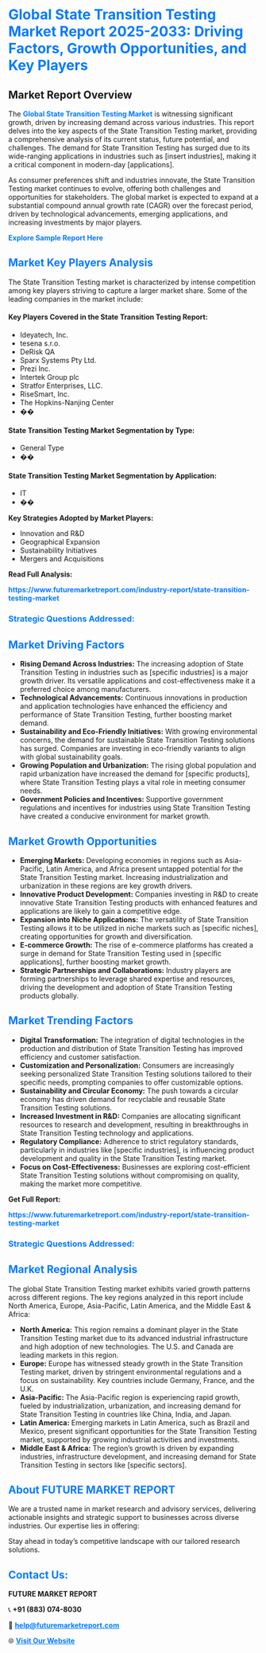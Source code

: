 <h1 style="color: #007BFF;">Global State Transition Testing Market Report 2025-2033: Driving Factors, Growth Opportunities, and Key Players</h1>

<section id="overview">
<h2>Market Report Overview</h2>
<p>The <a href="https://www.futuremarketreport.com/industry-report/state-transition-testing-market" style="color: #007BFF; text-decoration: none;"><strong>Global State Transition Testing Market</strong></a> is witnessing significant growth, driven by increasing demand across various industries. This report delves into the key aspects of the State Transition Testing market, providing a comprehensive analysis of its current status, future potential, and challenges. The demand for State Transition Testing has surged due to its wide-ranging applications in industries such as [insert industries], making it a critical component in modern-day [applications].</p>
<p>As consumer preferences shift and industries innovate, the State Transition Testing market continues to evolve, offering both challenges and opportunities for stakeholders. The global market is expected to expand at a substantial compound annual growth rate (CAGR) over the forecast period, driven by technological advancements, emerging applications, and increasing investments by major players.</p>
</section>

<section id="overview">
<p><a href="https://www.futuremarketreport.com/request-sample/reportId=117886" style="color: #007BFF; text-decoration: none;"><strong>Explore Sample Report Here</strong></a></p>
</section>

<section id="key-players">
<h2 style="color: #007BFF;">Market Key Players Analysis</h2>
<p>The State Transition Testing market is characterized by intense competition among key players striving to capture a larger market share. Some of the leading companies in the market include:</p>
<h4>Key Players Covered in the State Transition Testing Report:</h4>
<ul><li>Ideyatech, Inc.</li><li>tesena s.r.o.</li><li>DeRisk QA</li><li>Sparx Systems Pty Ltd.</li><li>Prezi Inc.</li><li>Intertek Group plc</li><li>Stratfor Enterprises, LLC.</li><li>RiseSmart, Inc.</li><li>The Hopkins-Nanjing Center</li><li>��</li></ul>
<h4>State Transition Testing Market Segmentation by Type:</h4>
<ul><li>General Type</li><li>��</li></ul>

<h4>State Transition Testing Market Segmentation by Application:</h4>
<ul><li>IT</li><li>��</li></ul>
<p><strong>Key Strategies Adopted by Market Players:</strong></p>
<ul>
<li>Innovation and R&D</li>
<li>Geographical Expansion</li>
<li>Sustainability Initiatives</li>
<li>Mergers and Acquisitions</li>
</ul>
</section>

<section>
<p><strong>Read Full Analysis: </strong></p><a href="https://www.futuremarketreport.com/industry-report/state-transition-testing-market" style="color: #007BFF; text-decoration: none;"><strong>https://www.futuremarketreport.com/industry-report/state-transition-testing-market</strong></a>
<h3 style="color: #007BFF;">Strategic Questions Addressed:</h3>
</section>

<section id="driving-factors">
<h2 style="color: #007BFF;">Market Driving Factors</h2>
<ul>
<li><strong>Rising Demand Across Industries:</strong> The increasing adoption of State Transition Testing in industries such as [specific industries] is a major growth driver. Its versatile applications and cost-effectiveness make it a preferred choice among manufacturers.</li>
<li><strong>Technological Advancements:</strong> Continuous innovations in production and application technologies have enhanced the efficiency and performance of State Transition Testing, further boosting market demand.</li>
<li><strong>Sustainability and Eco-Friendly Initiatives:</strong> With growing environmental concerns, the demand for sustainable State Transition Testing solutions has surged. Companies are investing in eco-friendly variants to align with global sustainability goals.</li>
<li><strong>Growing Population and Urbanization:</strong> The rising global population and rapid urbanization have increased the demand for [specific products], where State Transition Testing plays a vital role in meeting consumer needs.</li>
<li><strong>Government Policies and Incentives:</strong> Supportive government regulations and incentives for industries using State Transition Testing have created a conducive environment for market growth.</li>
</ul>
</section>

<section id="growth-opportunities">
<h2 style="color: #007BFF;">Market Growth Opportunities</h2>
<ul>
<li><strong>Emerging Markets:</strong> Developing economies in regions such as Asia-Pacific, Latin America, and Africa present untapped potential for the State Transition Testing market. Increasing industrialization and urbanization in these regions are key growth drivers.</li>
<li><strong>Innovative Product Development:</strong> Companies investing in R&D to create innovative State Transition Testing products with enhanced features and applications are likely to gain a competitive edge.</li>
<li><strong>Expansion into Niche Applications:</strong> The versatility of State Transition Testing allows it to be utilized in niche markets such as [specific niches], creating opportunities for growth and diversification.</li>
<li><strong>E-commerce Growth:</strong> The rise of e-commerce platforms has created a surge in demand for State Transition Testing used in [specific applications], further boosting market growth.</li>
<li><strong>Strategic Partnerships and Collaborations:</strong> Industry players are forming partnerships to leverage shared expertise and resources, driving the development and adoption of State Transition Testing products globally.</li>
</ul>
</section>

<section id="trending-factors">
<h2 style="color: #007BFF;">Market Trending Factors</h2>
<ul>
<li><strong>Digital Transformation:</strong> The integration of digital technologies in the production and distribution of State Transition Testing has improved efficiency and customer satisfaction.</li>
<li><strong>Customization and Personalization:</strong> Consumers are increasingly seeking personalized State Transition Testing solutions tailored to their specific needs, prompting companies to offer customizable options.</li>
<li><strong>Sustainability and Circular Economy:</strong> The push towards a circular economy has driven demand for recyclable and reusable State Transition Testing solutions.</li>
<li><strong>Increased Investment in R&D:</strong> Companies are allocating significant resources to research and development, resulting in breakthroughs in State Transition Testing technology and applications.</li>
<li><strong>Regulatory Compliance:</strong> Adherence to strict regulatory standards, particularly in industries like [specific industries], is influencing product development and quality in the State Transition Testing market.</li>
<li><strong>Focus on Cost-Effectiveness:</strong> Businesses are exploring cost-efficient State Transition Testing solutions without compromising on quality, making the market more competitive.</li>
</ul>
</section>

<section>
<p><strong>Get Full Report: </strong></p><a href="https://www.futuremarketreport.com/industry-report/state-transition-testing-market" style="color: #007BFF; text-decoration: none;"><strong>https://www.futuremarketreport.com/industry-report/state-transition-testing-market</strong></a>
<h3 style="color: #007BFF;">Strategic Questions Addressed:</h3>
</section>


<section id="regional-analysis">
<h2 style="color: #007BFF;">Market Regional Analysis</h2>
<p>The global State Transition Testing market exhibits varied growth patterns across different regions. The key regions analyzed in this report include North America, Europe, Asia-Pacific, Latin America, and the Middle East & Africa:</p>
<ul>
<li><strong>North America:</strong> This region remains a dominant player in the State Transition Testing market due to its advanced industrial infrastructure and high adoption of new technologies. The U.S. and Canada are leading markets in this region.</li>
<li><strong>Europe:</strong> Europe has witnessed steady growth in the State Transition Testing market, driven by stringent environmental regulations and a focus on sustainability. Key countries include Germany, France, and the U.K.</li>
<li><strong>Asia-Pacific:</strong> The Asia-Pacific region is experiencing rapid growth, fueled by industrialization, urbanization, and increasing demand for State Transition Testing in countries like China, India, and Japan.</li>
<li><strong>Latin America:</strong> Emerging markets in Latin America, such as Brazil and Mexico, present significant opportunities for the State Transition Testing market, supported by growing industrial activities and investments.</li>
<li><strong>Middle East & Africa:</strong> The region’s growth is driven by expanding industries, infrastructure development, and increasing demand for State Transition Testing in sectors like [specific sectors].</li>
</ul>
</section>

<footer>
<h2 style="color: #007BFF;">About FUTURE MARKET REPORT</h2>
<p>We are a trusted name in market research and advisory services, delivering actionable insights and strategic support to businesses across diverse industries. Our expertise lies in offering:</p>

<p>Stay ahead in today’s competitive landscape with our tailored research solutions.</p>

<h2 style="color: #007BFF;">Contact Us:</h2>
<p><strong>FUTURE MARKET REPORT</strong></p>
<p>📞 <strong>+91 (883) 074-8030</strong></p>
<p>📧 <strong><a href="mailto:help@futuremarketreport.com" style="color: #007BFF;">help@futuremarketreport.com</a></strong></p>
<p>🌐 <strong><a href="https://www.futuremarketreport.com/" style="color: #007BFF;">Visit Our Website</a></strong></p>
</footer>